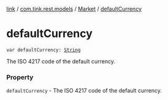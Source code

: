 [link](../../index.md) / [com.tink.rest.models](../index.md) / [Market](index.md) / [defaultCurrency](./default-currency.md)

# defaultCurrency

`var defaultCurrency: `[`String`](https://kotlinlang.org/api/latest/jvm/stdlib/kotlin/-string/index.html)

The ISO 4217 code of the default currency.

### Property

`defaultCurrency` - The ISO 4217 code of the default currency.